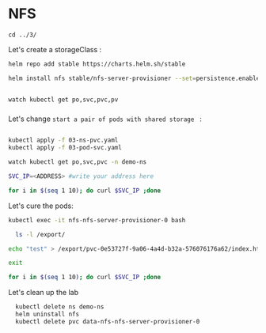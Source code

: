 # NFS

```
cd ../3/
```

Let's create a storageClass :

```sh
helm repo add stable https://charts.helm.sh/stable

helm install nfs stable/nfs-server-provisioner --set=persistence.enabled=True,persistence.size=33Gi,persistence.storageClass='yc-network-ssd'


watch kubectl get po,svc,pvc,pv


```

###

Let's change `start a pair of pods with shared storage ` :

```sh

kubectl apply -f 03-ns-pvc.yaml
kubectl apply -f 03-pod-svc.yaml

watch kubectl get po,svc,pvc -n demo-ns

SVC_IP=<ADDRESS> #write your address here

for i in $(seq 1 10); do curl $SVC_IP ;done

```

Let's cure the pods:


```sh
kubectl exec -it nfs-nfs-server-provisioner-0 bash

  ls -l /export/

echo "test" > /export/pvc-0e53727f-9a06-4a4d-b32a-576076176a62/index.html

exit

for i in $(seq 1 10); do curl $SVC_IP ;done

```


Let's clean up the lab

```sh
  kubectl delete ns demo-ns
  helm uninstall nfs
  kubectl delete pvc data-nfs-nfs-server-provisioner-0

```